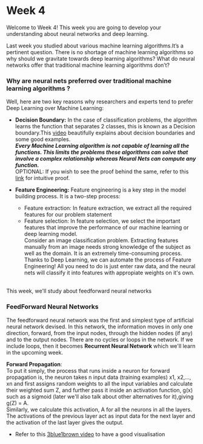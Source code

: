 # Week 4

Welcome to Week 4! This week you are going to develop your understanding about neural networks and deep learning. 

Last week you studied about various machine learning algorithms.It’s a pertinent question. There is no shortage of machine learning algorithms so why should we gravitate towards deep learning algorithms? What do neural networks offer that traditional machine learning algorithms don’t?
### Why are neural nets preferred over traditional machine learning algorithms ?
Well, here are two key reasons why researchers and experts tend to prefer Deep Learning over Machine Learning:
* **Decision Boundary:** In the case of classification problems, the algorithm learns the function that separates 2 classes, this is known as a Decision boundary.This [video](https://www.coursera.org/lecture/machine-learning/decision-boundary-WuL1H) beautifully explains about decision boundaries and some good examples.<br/> ***Every Machine Learning algorithm is not capable of learning all the functions. This limits the problems these algorithms can solve that involve a complex relationship whereas Neural Nets can compute any function.*** <br/> OPTIONAL: If you wish to see the proof behind the same, refer to this [link](http://neuralnetworksanddeeplearning.com/chap4.html) for intuitive proof.

* **Feature Engineering:** Feature engineering is a key step in the model building process. It is a two-step process:
   * Feature extraction: In feature extraction, we extract all the required features for our problem statement
   * Feature selection: In feature selection, we select the important features that improve the performance of our machine learning or deep learning model.<br />
Consider an image classification problem. Extracting features manually from an image needs strong knowledge of the subject as well as the domain. It is an extremely time-consuming process. Thanks to Deep Learning, we can automate the process of Feature Engineering! All you need to do is just enter raw data, and the neural nets will classify it into features with appropiate weights on it's own.
<br/>
This week, we'll study about feedforward neural networks <br/>

### FeedForward Neural Networks
The feedforward neural network was the first and simplest type of artificial neural network devised. In this network, the information moves in only one direction, forward, from the input nodes, through the hidden nodes (if any) and to the output nodes. There are no cycles or loops in the network. If we include loops, then it becomes **Recurrent Neural Network** which we'll learn in the upcoming week.

**Forward Propagation**: <br/>
To put it simply, the process that runs inside a neuron for forward propagation is, the neuron takes n input data (training examples) x1, x2,..., xn and first assigns random weights to all the input variables and calculate their weighted sum Z, and further pass it inside an activation function, g(x) such as a sigmoid (later we'll also talk about other alternatives for it),giving g(Z) = A. 
<br/>
Similarly, we calculate this activation, A for all the neurons in all the layers. The activations of the previous layer act as input data for the next layer and the activation of the last layer gives the output.
* Refer to this [3blue1brown video](https://www.youtube.com/watch?v=aircAruvnKk) to have a good visualisation


